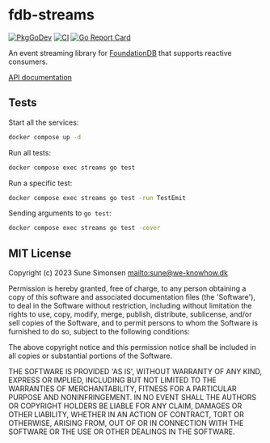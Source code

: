 # fdb-streams

[![PkgGoDev](https://pkg.go.dev/badge/github.com/sunesimonsen/fdb-streams)](https://pkg.go.dev/github.com/sunesimonsen/fdb-streams) [![CI](https://github.com/sunesimonsen/fdb-streams/actions/workflows/ci.yml/badge.svg)](https://github.com/sunesimonsen/fdb-streams/actions/workflows/ci.yml)
[![Go Report Card](https://goreportcard.com/badge/github.com/sunesimonsen/fdb-streams)](https://goreportcard.com/report/github.com/sunesimonsen/fdb-streams)

An event streaming library for [FoundationDB](https://www.foundationdb.org/) that supports reactive consumers.

[API documentation](https://pkg.go.dev/github.com/sunesimonsen/fdb-streams)

## Tests

Start all the services:

```sh
docker compose up -d
```

Run all tests:

```sh
docker compose exec streams go test
```

Run a specific test:

```sh
docker compose exec streams go test -run TestEmit
```

Sending arguments to `go test`:

```sh
docker compose exec streams go test -cover
```

## MIT License

Copyright (c) 2023 Sune Simonsen <mailto:sune@we-knowhow.dk>

Permission is hereby granted, free of charge, to any person obtaining
a copy of this software and associated documentation files (the
'Software'), to deal in the Software without restriction, including
without limitation the rights to use, copy, modify, merge, publish,
distribute, sublicense, and/or sell copies of the Software, and to
permit persons to whom the Software is furnished to do so, subject to
the following conditions:

The above copyright notice and this permission notice shall be
included in all copies or substantial portions of the Software.

THE SOFTWARE IS PROVIDED 'AS IS', WITHOUT WARRANTY OF ANY KIND,
EXPRESS OR IMPLIED, INCLUDING BUT NOT LIMITED TO THE WARRANTIES OF
MERCHANTABILITY, FITNESS FOR A PARTICULAR PURPOSE AND
NONINFRINGEMENT. IN NO EVENT SHALL THE AUTHORS OR COPYRIGHT HOLDERS BE
LIABLE FOR ANY CLAIM, DAMAGES OR OTHER LIABILITY, WHETHER IN AN ACTION
OF CONTRACT, TORT OR OTHERWISE, ARISING FROM, OUT OF OR IN CONNECTION
WITH THE SOFTWARE OR THE USE OR OTHER DEALINGS IN THE SOFTWARE.
